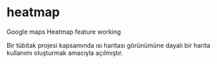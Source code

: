 # heatmap
Google maps Heatmap feature working

Bir tübitak projesi kapsamında ısı haritası görünümüne dayalı bir harita kullanımı oluşturmak amacıyla açılmıştır.
